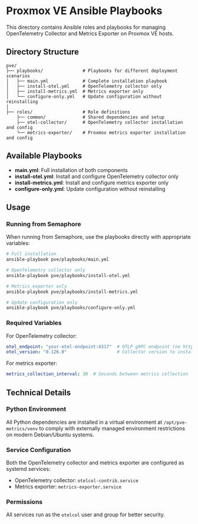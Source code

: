 # Proxmox VE Ansible Playbooks

This directory contains Ansible roles and playbooks for managing OpenTelemetry Collector and Metrics Exporter on Proxmox VE hosts.

## Directory Structure

```
pve/
├── playbooks/               # Playbooks for different deployment scenarios
│   ├── main.yml             # Complete installation playbook
│   ├── install-otel.yml     # OpenTelemetry collector only
│   ├── install-metrics.yml  # Metrics exporter only
│   └── configure-only.yml   # Update configuration without reinstalling
│
├── roles/                   # Role definitions
    ├── common/              # Shared dependencies and setup
    ├── otel-collector/      # OpenTelemetry collector installation and config
    └── metrics-exporter/    # Proxmox metrics exporter installation and config
```

## Available Playbooks

- **main.yml**: Full installation of both components
- **install-otel.yml**: Install and configure OpenTelemetry collector only
- **install-metrics.yml**: Install and configure metrics exporter only
- **configure-only.yml**: Update configuration without reinstalling

## Usage

### Running from Semaphore

When running from Semaphore, use the playbooks directly with appropriate variables:

```bash
# Full installation
ansible-playbook pve/playbooks/main.yml

# OpenTelemetry collector only
ansible-playbook pve/playbooks/install-otel.yml

# Metrics exporter only
ansible-playbook pve/playbooks/install-metrics.yml

# Update configuration only
ansible-playbook pve/playbooks/configure-only.yml
```

### Required Variables

For OpenTelemetry collector:
```yaml
otel_endpoint: "your-otel-endpoint:4317"  # OTLP gRPC endpoint (no http:// prefix)
otel_version: "0.126.0"                   # Collector version to install
```

For metrics exporter:
```yaml
metrics_collection_interval: 30  # Seconds between metrics collection
```

## Technical Details

### Python Environment

All Python dependencies are installed in a virtual environment at `/opt/pve-metrics/venv` to comply with externally managed environment restrictions on modern Debian/Ubuntu systems.

### Service Configuration

Both the OpenTelemetry collector and metrics exporter are configured as systemd services:

- OpenTelemetry collector: `otelcol-contrib.service`
- Metrics exporter: `metrics-exporter.service`

### Permissions

All services run as the `otelcol` user and group for better security.

